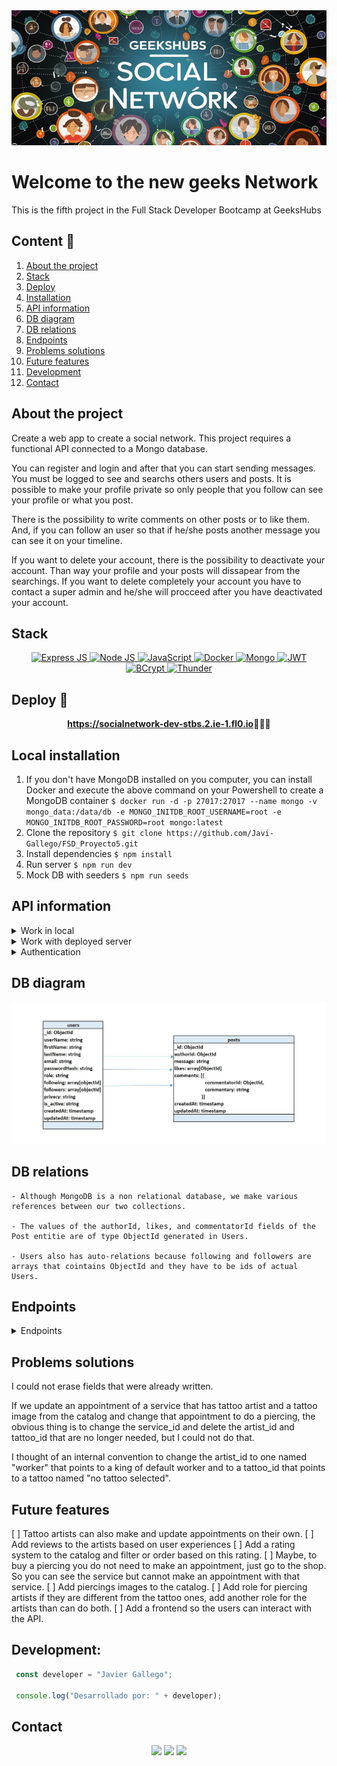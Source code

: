 
<img src="./img/portada.jpg">

# Welcome to the new geeks Network
This is the fifth project in the Full Stack Developer Bootcamp at GeeksHubs


  ## Content 📝
  <ol>
    <li><a href="#about-the-project">About the project</a></li>
    <li><a href="#stack">Stack</a></li>
    <li><a href="#deploy-🚀">Deploy</a></li>
    <li><a href="#local-installation">Installation</a></li>
    <li><a href="#api-information">API information</a></li>
    <li><a href="#db-diagram">DB diagram</a></li>
    <li><a href="#db-relations">DB relations</a></li>
    <li><a href="#endpoints">Endpoints</a></li>
    <li><a href="#problems-solutions">Problems solutions</a></li>
    <li><a href="#future-features">Future features</a></li>
    <li><a href="#development">Development</a></li>
    <li><a href="#contact">Contact</a></li>
  </ol>


## About the project

Create a web app to create a social network. This project requires a functional API connected to a Mongo database.

You can register and login and after that you can start sending messages. You must be logged to see and searchs others users and posts. It is possible to make your profile private so only people that you follow can see your profile or what you post.

There is the possibility to write comments on other posts or to like them. And, if you can follow an user so that if he/she posts another message you can see it on your timeline.

If you want to delete your account, there is the possibility to deactivate your account. Than way your profile and your posts will dissapear from the searchings. If you want to delete completely your account you have to contact a super admin and he/she will procceed after you have deactivated your account.


## Stack

<div align="center">
<a href="https://www.expressjs.com/">
    <img src= "https://img.shields.io/badge/express.js-%23c04d59.svg?style=for-the-badge&logo=express&logoColor=white" alt="Express JS"/>
</a>
<a href="https://nodejs.org/es/">
    <img src= "https://img.shields.io/badge/node.js-026E00?style=for-the-badge&logo=node.js&logoColor=white" alt="Node JS"/>
</a>
<a href="https://developer.mozilla.org/es/docs/Web/JavaScript">
    <img src= "https://img.shields.io/badge/javascipt-EFD81D?style=for-the-badge&logo=javascript&logoColor=black" alt="JavaScript"/>
</a>
<a href="">
<img src="https://img.shields.io/badge/Docker-2496ED?style=for-the-badge&logo=docker&logoColor=white" alt="Docker" />
</a>
<a href="">
    <img src="https://img.shields.io/badge/Mongo-447922?style=for-the-badge&logo=mysql&logoColor=white" alt="Mongo" />
</a>
<a href="">
    <img src="https://img.shields.io/badge/JWT-000000?style=for-the-badge&logo=jsonwebtokens&logoColor=white" alt="JWT" />
</a>
<a href="">
    <img src="https://img.shields.io/badge/bcrypt-3178C6?style=for-the-badge&" alt="BCrypt" />
</a>
<a href="">
    <img src="https://img.shields.io/badge/thunder-cc6636?style=for-the-badge" alt="Thunder" />
</a>
 </div>

## Deploy 🚀
<div align="center">
    <a href="https://socialnetwork-dev-stbs.2.ie-1.fl0.io"><strong>https://socialnetwork-dev-stbs.2.ie-1.fl0.io</strong></a>🚀🚀🚀
</div>


## Local installation

1. If you don't have MongoDB installed on you computer, you can install Docker and execute the above command on your Powershell to create a MongoDB container
` $ docker run -d -p 27017:27017 --name mongo -v mongo_data:/data/db -e MONGO_INITDB_ROOT_USERNAME=root -e MONGO_INITDB_ROOT_PASSWORD=root mongo:latest `
2. Clone the repository
` $ git clone https://github.com/Javi-Gallego/FSD_Proyecto5.git `
3. Install dependencies
` $ npm install `
4. Run server
` $ npm run dev `
5. Mock DB with seeders
` $ npm run seeds `

## API information
<details>
<summary>Work in local</summary>
The repository has a .env_local_sample. You have to change its name to .env to work properly

In the HTTP directory there is a file named social_network_local.json, you can open it with 'Thunder Client' to have all the endpoints of the API. For the endpoints examples below I will use the deployed url. In the tattoo_shop_local.json you have the url with your localhost.

If you will use the API in local, you need a connection to a DB and put the credentials in the .env as needed. These credentials will be in the .env_local_sample and will work with the docker container exposed in point 1 of the local installation.
</details>

<details>
<summary>Work with deployed server</summary>
The repository has a .env_deploy_sample. You have to change its name to .env to work properly.

In the HTTP directory theres a file named tattoo_shop_deployed.json, you can open it with 'Thunder Client' to have all the endpoints of the API.
</details>

<details>
<summary>Authentication</summary>
When an endpoint needs authentication you must put the token given to you when you login in the Bearer Token field in "Auth". In the login endpoint I will put the super_admin email and password.

 !['imagen-auth'](./img/AuthenticationToken.JPG)

 For a fast comprehension we will use icons to show what is needed to see the endpoints:
 :angel: You must be logged as super_admin
 :man: You must be logged
 :earth_africa: This endpoint is global and can be viewed by everybody
 :lock: You can enter this endpoint if you are authenticated. If you are a user you can only search, update or retrieve your own things, if you are a super_admin you can change or retrieve all the records of the database.
</details>

## DB diagram
!['imagen-db'](./img/DB_relations.JPG)

## DB relations
    
    - Although MongoDB is a non relational database, we make various references between our two collections.

    - The values of the authorId, likes, and commentatorId fields of the Post entitie are of type ObjectId generated in Users.

    - Users also has auto-relations because following and followers are arrays that cointains ObjectId and they have to be ids of actual Users.

## Endpoints

<details>
<summary>Endpoints</summary>


- AUTH
    - REGISTER :earth_africa:

            POST https://socialnetwork-dev-stbs.2.ie-1.fl0.io/api/auth/register
        body:
        ``` js
            {
                {
                    "userName": "Tee",
                    "email": "remoto@gmail.com",
                    "password": "123456"
                }
            }
        ```

    - LOGIN :earth_africa:

            POST https://socialnetwork-dev-stbs.2.ie-1.fl0.io/api/auth/login 
        body:
        ``` js
            {
                "email": "super_admin@gmail.com",
                "password": "123456"
            }
        ```
        This will be needed to obtain a token with super_admin credentials
        body:
        ``` js
            {
                "email": "user@gmail.com",
                "password": "123456"
            }
        ```
        This will be needed to obtain a token with user credentials
- USERS
    - PROFILE :lock:

            GET https://socialnetwork-dev-stbs.2.ie-1.fl0.io/api/users/profile

        You must be logged in and you will see the profile of the user authenticated.   

    - UPDATE PROFILE :lock:

            PUT https://socialnetwork-dev-stbs.2.ie-1.fl0.io/api/users?limit=10&page=1
            body:
        ``` js
            {
                {
                    "userName": "La Bruja Lola",
                    "firstName": "Lola",
                    "lastName": "Fernandez",
                    "email": "labrujalola@gmail.com",
                    "currentPassword": "123456",
                    "newPassword": "123456",
                    "privacy": "private"
                }
            }
        ```
        You must be logged because it will update the profile based on the id that is encrypted in the token. You can change any of the fields that are showed in the example and it has same validations as in the registration.
        If you want to change your password you must put your current password and the new password.
        Privacy can be private or public, if you put your profile as public your post can be searched by every user, if it is private only people that is in your following list can see you.
        Fields that want to be updated must be named in the body as in the example.   

    - GET USERS :angel:

            GET https://socialnetwork-dev-stbs.2.ie-1.fl0.io/api/users?limit=10&page=1
            body:
        ``` js
            {
                {
                    "name": "Javi",
                    "email": "ja",
                    "firstName": "",
                    "lastName": "",
                    "role": "",
                    "limit": 3,
                    "skip": 0
                }
            }
        ```
        This endponint has the params "limit" and "skip" to do a pagination of the users retrieved as a result. "limit" is the number of records shown each time. If there are more registres than the limit they are shown in next pages with "skip". By default, limit is 10 and skip 0.
        
        There are two ways to get users, as super_admin or as a normal user.

        If your are logged as super_admin and you don't have any value in the body it will show every user in the database but you can put some entries that will work as filters, they are optional to put and the value does not need to be exactly the same as in the database ie: if you search "Ja" as name it will retrieve every user thas has the string "Ja" in its user name. You can put as much filters as you want.

        If you are logged as a normal user you can only search the field user name and it will be automatically filtered to retrieve only users that have their profile as public, that are active and that have the role user. Even if you send other fields the api will discard them and only search by user name (in the body named as "name")

    - UPDATE USER ROLE :angel:

            PUT hhttps://socialnetwork-dev-stbs.2.ie-1.fl0.io/api/users/65edca96352c4f2a5cf087d3/role
        body:
        ``` js
            {
                "userRole": "admin"
            }
        ```
        You must be logged as super_admin. In the url we pass the user id as a parameter and we should send the new role of that user in the body. 

        The only values accepted are: "admin" or "user"

    - FOLLOW USER :lock:

            PUT https://socialnetwork-dev-stbs.2.ie-1.fl0.io/api/users/deactivate
        body:
        ``` js
            {
            
            }
        ```
        You must be logged and pass the id of the user you want to follow as parameter. This endpoint will put the selected user in you following array and also put your id in the users followers array.

    - DEACTIVATE USER :lock:

            PUT https://socialnetwork-dev-stbs.2.ie-1.fl0.io/api/users/deactivate
        body:
        ``` js
            {
            
            }
        ```
        You must be logged and the account will be inactive. This way you will not appear in searchs but your data will be kept in the DB

    - REACTIVATE USER :angel:

            PUT https://socialnetwork-dev-stbs.2.ie-1.fl0.io/api/users/superactivation/65edca96352c4f2a5cf087d3
        body:
        ``` js
            {

            }
        ```
        You must be logged as super_admin. If an account is deactivated it will be activated again. If the account is deleted there is no way to recover the account.

    - DELETE USER :angel:

            DELETE https://socialnetwork-dev-stbs.2.ie-1.fl0.io/api/users
        body:
        ``` js
            {
                
            }
        ```
        You must be logged as super_admin. Only an account that is already inactive can be deleted. 

- POSTS
    - CREATE POST :lock:

            POST https://socialnetwork-dev-stbs.2.ie-1.fl0.io/api/posts
            query examples:
        ``` js
            {
                "message": "Este será un gran post de prueba"
            }
        ```

        Authentication needed. You need to send the content of the post as a "message" in the body.

    - DELETE POST :angel: 

    
            DELETE  https://socialnetwork-dev-stbs.2.ie-1.fl0.io/api/posts/65f888aaf5d72a527e071067
            body:
        ``` js
            {
                
            }
        ```
        You must be logged to delete a post and you must be either the author or a super_admin. The id of the post must be send as parameter in the url
    - UPDATE POST :lock:

            PUT  https://socialnetwork-dev-stbs.2.ie-1.fl0.io/api/posts
            body:
        ``` js
            {
                "postId": "65f88e62e2b18a183f5e37e9",
                "message": "Esto está actualizado"
            }
        ```
        You must be logged to delete a post and you must be either the author or a super_admin. To update, in the body you must send the postid and the new message as in the example

    - GET OWN POSTS :lock: 

            GET  https://socialnetwork-dev-stbs.2.ie-1.fl0.io/api/posts/own

        You must be logged and it will retrieve all the post written by you

    - GET ALL POSTS :angel: 

            GET  https://socialnetwork-dev-stbs.2.ie-1.fl0.io/api/posts/own

        You must be logged and it will retrieve all the posts

    - LIKE POST :lock: 

            PUT  https://socialnetwork-dev-stbs.2.ie-1.fl0.io/api/posts/like/65f35ea33fa5deabe201709b

        You must be logged give the id of the post as a parameter in the url. If you already like the post, you will automatically unlike if you try one more time.
    
    - GET TIMELINE :lock: 

            GET  https://socialnetwork-dev-stbs.2.ie-1.fl0.io/api/posts/timeline

        You must be logged it will retrieve all the post written by the people you are following

    - ADD A COMMENT TO A POST :lock: 

            PUT  https://socialnetwork-dev-stbs.2.ie-1.fl0.io/api/posts/comment/65edcb67352c4f2a5cf087e3
            body:
        ``` js
            {
                "message": "Esto está actualizado"
            }
        ```
        You must be logged it will retrieve all the post written by the people you are following
</details>

## Problems solutions
I could not erase fields that were already written.

If we update an appointment of a service that has tattoo artist and a tattoo image from the catalog and change that appointment to do a piercing, the obvious thing is to change the service_id and delete the artist_id and tattoo_id that are no longer needed, but I could not do that.

I thought of an internal convention to change the artist_id to one named "worker" that points to a king of default worker and to a tattoo_id that points to a tattoo named "no tattoo selected".

## Future features
[ ] Tattoo artists can also make and update appointments on their own.
[ ] Add reviews to the artists based on user experiences
[ ] Add a rating system to the catalog and filter or order based on this rating.
[ ] Maybe, to buy a piercing you do not need to make an appointment, just go to the shop. So you can see the service but cannot make an appointment with that service.
[ ] Add piercings images to the catalog.
[ ] Add role for piercing artists if they are different from the tattoo ones, add another role for the artists than can do both.
[ ] Add a frontend so the users can interact with the API.

## Development:

``` js
 const developer = "Javier Gallego";

 console.log("Desarrollado por: " + developer);
```  

## Contact
<div align="center">
<a href = "mailto:galgar@gmail.com"><img src="https://img.shields.io/badge/Gmail-C6362C?style=for-the-badge&logo=gmail&logoColor=white" target="_blank"></a>
<a href="https://www.linkedin.com/in/javier-gallego-dev"><img src="https://img.shields.io/badge/-LinkedIn-%230077B5?style=for-the-badge&logo=linkedin&logoColor=white"></a>
<a href="https://github.com/Javi-Gallego"><img src="https://img.shields.io/badge/github-24292F?style=for-the-badge&logo=github&logoColor=white" target="_blank"></a>
</div>